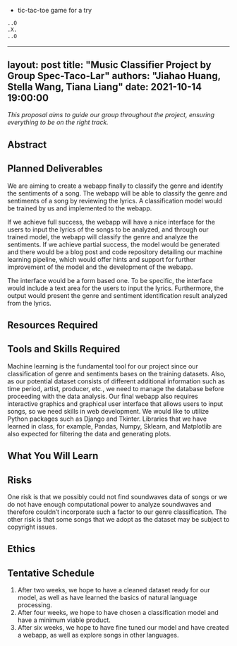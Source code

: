 * tic-tac-toe game for a try
```python
..O
.X.
..O
```
---
layout: post
title: "Music Classifier Project by Group Spec-Taco-Lar"
authors: "Jiahao Huang, Stella Wang, Tiana Liang"
date: 2021-10-14 19:00:00
---

*This proposal aims to guide our group throughout the project, ensuring everything to be on the right track.*

## Abstract

## Planned Deliverables
We are aiming to create a webapp finally to classify the genre and identify the sentiments of a song. The webapp will be able to classify the genre and sentiments of a song by reviewing the lyrics. A classification model would be trained by us and implemented to the webapp.

If we achieve full success, the webapp will have a nice interface for the users to input the lyrics of the songs to be analyzed, and through our trained model, the webapp will classify the genre and analyze the sentiments. If we achieve partial success, the model would be generated and there would be a blog post and code repository detailing our machine learning pipeline, which would offer hints and support for further improvement of the model and the development of the webapp. 

The interface would be a form based one. To be specific, the interface would include a text area for the users to input the lyrics. Furthermore, the output would present the genre and sentiment identification result analyzed from the lyrics.

## Resources Required

## Tools and Skills Required

Machine learning is the fundamental tool for our project since our classification of genre and sentiments bases on the training datasets. Also, as our potential dataset consists of different additional information such as time period, artist, producer, etc., we need to manage the database before proceeding with the data analysis. Our final webapp also requires interactive graphics and graphical user interface that allows users to input songs, so we need skills in web development. We would like to utilize Python packages such as Django and Tkinter. Libraries that we have learned in class, for example, Pandas, Numpy, Sklearn, and Matplotlib are also expected for filtering the data and generating plots.

## What You Will Learn

## Risks

One risk is that we possibly could not find soundwaves data of songs or we do not have enough computational power to analyze soundwaves and therefore couldn’t incorporate such a factor to our genre classification. The other risk is that some songs that we adopt as the dataset may be subject to copyright issues.


## Ethics

## Tentative Schedule
1. After two weeks, we hope to have a cleaned dataset ready for our model, as well as have learned the basics of natural language processing. 
2. After four weeks, we hope to have chosen a classification model and have a minimum viable product. 
3. After six weeks, we hope to have fine tuned our model and have created a webapp, as well as explore songs in other languages.


